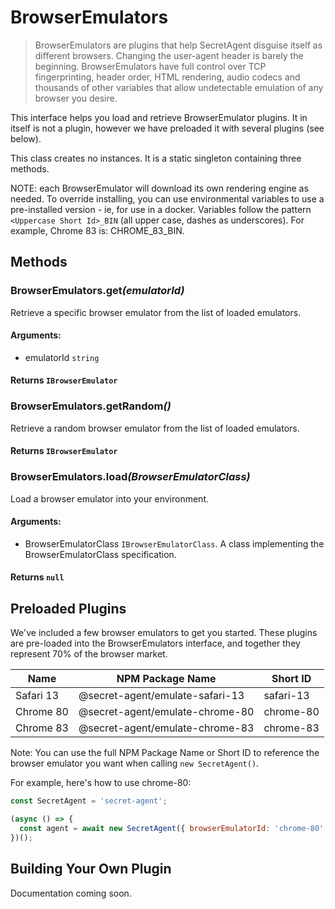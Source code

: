 # BrowserEmulators

> BrowserEmulators are plugins that help SecretAgent disguise itself as different browsers. Changing the user-agent header is barely the beginning. BrowserEmulators have full control over TCP fingerprinting, header order, HTML rendering, audio codecs and thousands of other variables that allow undetectable emulation of any browser you desire.

This interface helps you load and retrieve BrowserEmulator plugins. It in itself is not a plugin, however we have preloaded it with several plugins (see below).

This class creates no instances. It is a static singleton containing three methods.

NOTE: each BrowserEmulator will download its own rendering engine as needed. To override installing, you can use environmental variables to use a pre-installed version - ie, for use in a docker. Variables follow the pattern `<Uppercase Short Id>_BIN` (all upper case, dashes as underscores). For example, Chrome 83 is: CHROME_83_BIN.

## Methods

### BrowserEmulators.get<em>(emulatorId)</em>

Retrieve a specific browser emulator from the list of loaded emulators.

#### **Arguments**:

- emulatorId `string`

#### **Returns** `IBrowserEmulator`

### BrowserEmulators.getRandom<em>()</em>

Retrieve a random browser emulator from the list of loaded emulators.

#### **Returns** `IBrowserEmulator`

### BrowserEmulators.load<em>(BrowserEmulatorClass)</em>

Load a browser emulator into your environment.

#### **Arguments**:

- BrowserEmulatorClass `IBrowserEmulatorClass`. A class implementing the BrowserEmulatorClass specification.

#### **Returns** `null`

## Preloaded Plugins

We've included a few browser emulators to get you started. These plugins are pre-loaded into the BrowserEmulators interface, and together they represent 70% of the browser market.

<p class="show-table-header"></p>

| Name        | NPM Package Name                  | Short ID    |
| ----------- | --------------------------------- | ----------- |
| Safari 13   | @secret-agent/emulate-safari-13   | safari-13   | 
| Chrome 80   | @secret-agent/emulate-chrome-80   | chrome-80   |
| Chrome 83   | @secret-agent/emulate-chrome-83   | chrome-83   |

Note: You can use the full NPM Package Name or Short ID to reference the browser emulator you want when calling `new SecretAgent()`.

For example, here's how to use chrome-80:

```js
const SecretAgent = 'secret-agent';

(async () => {
  const agent = await new SecretAgent({ browserEmulatorId: 'chrome-80' });
})();
```

## Building Your Own Plugin

Documentation coming soon.
